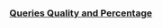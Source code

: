 ### [Queries Quality and Percentage](https://leetcode.com/problems/queries-quality-and-percentage)

